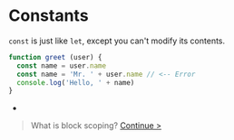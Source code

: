 # Constants

`const` is just like `let`, except you can't modify its contents.

```js
function greet (user) {
  const name = user.name
  const name = 'Mr. ' + user.name // <-- Error
  console.log('Hello, ' + name)
}
```

-

> What is block scoping? [Continue >](block-scoping.md)
